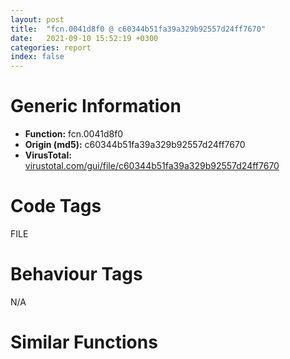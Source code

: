```yaml
---
layout: post
title:  "fcn.0041d8f0 @ c60344b51fa39a329b92557d24ff7670"
date:   2021-09-10 15:52:19 +0300
categories: report
index: false
---
```


# Generic Information
- **Function:** fcn.0041d8f0
- **Origin (md5):** c60344b51fa39a329b92557d24ff7670
- **VirusTotal:** [virustotal.com/gui/file/c60344b51fa39a329b92557d24ff7670][virustotal_ref]

# Code Tags
<span class="tag" id="FILE">FILE</span>


# Behaviour Tags
<span class="bhv-tag" id="na">N/A</span>

# Similar Functions
<script type="text/javascript" src="https://www.gstatic.com/charts/loader.js"></script>
<script type="text/javascript">

    google.charts.load('current', {'packages':['corechart']});
    google.charts.setOnLoadCallback(drawChart);

    function drawChart() {
    var data = new google.visualization.DataTable();
        data.addColumn('number', 'X');
        data.addColumn('number', 'Y');
        data.addColumn({type: 'string', role: 'tooltip', 'p': {'html': true}});
        data.addColumn({'type': 'string', 'role': 'style'});
        
        data.addRows([
    [0, 0, '<b><a href="/report/fcn.0041d8f0@c60344b51fa39a329b92557d24ff7670">fcn.0041d8f0</a><br>@c60344b51fa39a329b92557d24ff7670</b><br>push ebp<br>mov ebp, esp<br>push 0xffffffffffffffff<br>push 0x5ac4ff<br>mov eax, dword<br>push eax<br>sub esp, 0xf8<br>mov eax, dword[0x5ffcc0]<br>xor eax, ebp<br>push eax<br>lea eax, [ebp-0xc]<br>mov dword<br>mov dword[ebp-0xcc], ecx<br>mov dword[ebp-4], 1<br>mov byte[ebp-0x29], 0<br>lea ecx, [ebp-0x30]<br>call fcn.00421860<br>mov byte[ebp-4], 2<br>lea ecx, [ebp-0x24]<br>call fcn.0055b1e0<br>mov byte[ebp-4], 3<br>mov eax, dword[ebp+8]<br>push eax<br>push str._s_*.*<br>lea ecx, [ebp-0x30]<br>push ecx<br>call fcn.00415100<br>add esp, 0xc<br>push 0<br>lea ecx, [ebp-0x30]<br>call fcn.00453f10<br>push eax<br>lea ecx, [ebp-0x24]<br>call fcn.0055b278<br>mov dword[ebp-0x28], eax<br>cmp dword[ebp-0x28], 0<br>je 0x41dada<br>lea ecx, [ebp-0x24]<br>call fcn.0055b032<br>mov dword[ebp-0x28], eax<br>lea ecx, [ebp-0x24]<br>call fcn.0055b1a1<br>test eax, eax<br>jne 0x41d999<br>lea ecx, [ebp-0x24]<br>call fcn.0041ae00<br>test eax, eax<br>je 0x41d99b<br>jmp 0x41d96c<br>lea ecx, [ebp-0x38]<br>call fcn.00422910<br>lea edx, [ebp-0x40]<br>push edx<br>lea ecx, [ebp-0x24]<br>call fcn.0055b3ac<br>mov byte[ebp-4], 4<br>lea eax, [ebp-0x3c]<br>push eax<br>lea ecx, [ebp-0x24]<br>call fcn.0055b477<br>mov byte[ebp-4], 5<br>lea ecx, [ebp-0x78]<br>push ecx<br>lea ecx, [ebp+0xc]<br>call fcn.0042dcc0<br>mov edx, dword[eax]<br>mov eax, dword[eax+4]<br>mov dword[ebp-0x38], edx<br>mov dword[ebp-0x34], eax<br>jmp 0x41d9ea<br>push 0<br>lea ecx, [ebp-0x80]<br>push ecx<br>lea ecx, [ebp-0x38]<br>call fcn.00422930<br>lea edx, [ebp-0x88]<br>push edx<br>lea ecx, [ebp+0xc]<br>call fcn.004221f0<br>push eax<br>lea ecx, [ebp-0x38]<br>call fcn.0042fcd0<br>movzx eax, al<br>test eax, eax<br>je 0x41dabd<br>lea ecx, [ebp-0x38]<br>call fcn.00432960<br>add eax, 0x1c<br>mov ecx, eax<br>call fcn.004020c0<br>push eax<br>lea ecx, [ebp-0x40]<br>call fcn.0040fb00<br>test eax, eax<br>jne 0x41dab8<br>lea ecx, [ebp-0x44]<br>call fcn.00421860<br>mov byte[ebp-4], 6<br>lea ecx, [ebp-0x3c]<br>call fcn.00453f10<br>push eax<br>push 0x104<br>push 0x104<br>lea ecx, [ebp-0x44]<br>call fcn.004103d0<br>push eax<br>push 0x5d7ac8<br>push 0x5d7acc<br>push str.InternetShortcut<br>call dword[sym.imp.KERNEL32.dll_GetPrivateProfileStringW]<br>push 0xffffffffffffffff<br>lea ecx, [ebp-0x44]<br>call fcn.00410430<br>lea ecx, [ebp-0x38]<br>call fcn.00432960<br>mov ecx, eax<br>call fcn.004020c0<br>push eax<br>lea ecx, [ebp-0x44]<br>call fcn.0040fb00<br>test eax, eax<br>jne 0x41daac<br>mov ecx, dword[ebp-0xcc]<br>mov byte[ecx+4], 1<br>lea ecx, [ebp-0x3c]<br>call fcn.00453f10<br>push eax<br>call dword[sym.imp.KERNEL32.dll_DeleteFileW]<br>mov byte[ebp-4], 5<br>lea ecx, [ebp-0x44]<br>call fcn.00410950<br>jmp 0x41d9dc<br>mov byte[ebp-4], 4<br>lea ecx, [ebp-0x3c]<br>call fcn.00410950<br>mov byte[ebp-4], 3<br>lea ecx, [ebp-0x40]<br>call fcn.00410950<br>jmp 0x41d96c<br>push 0<br>lea ecx, [ebp-0x30]<br>call fcn.00453f10<br>push eax<br>lea ecx, [ebp-0x24]<br>call fcn.0055b278<br>mov dword[ebp-0x28], eax<br>cmp dword[ebp-0x28], 0<br>je 0x41de19<br>lea ecx, [ebp-0x24]<br>call fcn.0055b032<br>mov dword[ebp-0x28], eax<br>lea ecx, [ebp-0x24]<br>call fcn.0041ae00<br>test eax, eax<br>je 0x41db16<br>jmp 0x41de14<br>lea edx, [ebp-0x54]<br>push edx<br>lea ecx, [ebp-0x24]<br>call fcn.0055b3ac<br>mov byte[ebp-4], 7<br>lea eax, [ebp-0x50]<br>push eax<br>lea ecx, [ebp-0x24]<br>call fcn.0055b477<br>mov byte[ebp-4], 8<br>lea ecx, [ebp-0x4c]<br>call fcn.00422910<br>lea ecx, [ebp-0x90]<br>push ecx<br>lea ecx, [ebp+0xc]<br>call fcn.0042dcc0<br>mov edx, dword[eax]<br>mov eax, dword[eax+4]<br>mov dword[ebp-0x4c], edx<br>mov dword[ebp-0x48], eax<br>jmp 0x41db6b<br>push 0<br>lea ecx, [ebp-0x98]<br>push ecx<br>lea ecx, [ebp-0x4c]<br>call fcn.00422930<br>lea edx, [ebp-0xa0]<br>push edx<br>lea ecx, [ebp+0xc]<br>call fcn.004221f0<br>push eax<br>lea ecx, [ebp-0x4c]<br>call fcn.0042fcd0<br>movzx eax, al<br>test eax, eax<br>je 0x41ddfc<br>lea ecx, [ebp-0x4c]<br>call fcn.00432960<br>add eax, 0x1c<br>mov ecx, eax<br>call fcn.004020c0<br>push eax<br>lea ecx, [ebp-0x54]<br>call fcn.0040fb00<br>test eax, eax<br>jne 0x41ddf7<br>lea ecx, [ebp-0x58]<br>call fcn.00421860<br>mov byte[ebp-4], 9<br>lea ecx, [ebp-0x50]<br>call fcn.00453f10<br>push eax<br>push 0x104<br>push 0x104<br>lea ecx, [ebp-0x58]<br>call fcn.004103d0<br>push eax<br>push 0x5d7af8<br>push 0x5d7afc<br>push str.InternetShortcut<br>call dword[sym.imp.KERNEL32.dll_GetPrivateProfileStringW]<br>push 0xffffffffffffffff<br>lea ecx, [ebp-0x58]<br>call fcn.00410430<br>lea ecx, [ebp-0x4c]<br>call fcn.00432960<br>mov ecx, eax<br>call fcn.004020c0<br>push eax<br>lea ecx, [ebp-0x58]<br>call fcn.0040fb00<br>test eax, eax<br>je 0x41ddce<br>lea ecx, [ebp-0x50]<br>call fcn.00453f10<br>push eax<br>lea ecx, [ebp-0x4c]<br>call fcn.00432960<br>mov ecx, eax<br>call fcn.004020c0<br>push eax<br>push str.BASEURL<br>push str.DEFAULT<br>call dword[sym.imp.KERNEL32.dll_WritePrivateProfileStringW]<br>test eax, eax<br>je 0x41ddcc<br>lea ecx, [ebp-0x50]<br>call fcn.00453f10<br>push eax<br>lea ecx, [ebp-0x4c]<br>call fcn.00432960<br>mov ecx, eax<br>call fcn.004020c0<br>push eax<br>push 0x5d7b48<br>push str.InternetShortcut<br>call dword[sym.imp.KERNEL32.dll_WritePrivateProfileStringW]<br>lea ecx, [ebp-0x4c]<br>call fcn.00432960<br>add eax, 0x38<br>mov ecx, eax<br>call fcn.004020c0<br>push eax<br>lea ecx, [ebp-0x5c]<br>call fcn.0040f880<br>mov byte[ebp-4], 0xa<br>lea ecx, [ebp-0x5c]<br>call fcn.00410410<br>movzx ecx, al<br>test ecx, ecx<br>jne 0x41dcd3<br>push ecx<br>mov ecx, esp<br>mov dword[ebp-0xa4], esp<br>lea edx, [ebp-0x5c]<br>push edx<br>call fcn.0040f860<br>mov dword[ebp-0xd0], eax<br>call fcn.00528e50<br>add esp, 4<br>mov dword[ebp-0xd4], eax<br>cmp dword[ebp-0xd4], 0<br>jne 0x41dd7c<br>push 0x26<br>lea eax, [ebp-0xa8]<br>push eax<br>call fcn.00516660<br>add esp, 8<br>mov dword[ebp-0xd8], eax<br>mov ecx, dword[ebp-0xd8]<br>mov dword[ebp-0xdc], ecx<br>mov byte[ebp-4], 0xb<br>push str._Internet_Explorer_iexplore.exe<br>mov edx, dword[ebp-0xdc]<br>push edx<br>lea eax, [ebp-0xac]<br>push eax<br>call fcn.00410080<br>add esp, 0xc<br>mov dword[ebp-0xe0], eax<br>mov ecx, dword[ebp-0xe0]<br>mov dword[ebp-0xe4], ecx<br>mov byte[ebp-4], 0xc<br>mov edx, dword[ebp-0xe4]<br>push edx<br>lea ecx, [ebp-0x5c]<br>call fcn.0040f980<br>mov byte[ebp-4], 0xb<br>lea ecx, [ebp-0xac]<br>call fcn.00410950<br>mov byte[ebp-4], 0xa<br>lea ecx, [ebp-0xa8]<br>call fcn.00410950<br>lea ecx, [ebp-0x50]<br>call fcn.00453f10<br>push eax<br>lea ecx, [ebp-0x5c]<br>call fcn.00453f10<br>push eax<br>push str.IconFile<br>push str.InternetShortcut<br>call dword[sym.imp.KERNEL32.dll_WritePrivateProfileStringW]<br>jmp 0x41dd9e<br>lea ecx, [ebp-0x50]<br>call fcn.00453f10<br>push eax<br>lea ecx, [ebp-0x5c]<br>call fcn.00453f10<br>push eax<br>push str.IconFile<br>push str.InternetShortcut<br>call dword[sym.imp.KERNEL32.dll_WritePrivateProfileStringW]<br>lea ecx, [ebp-0x50]<br>call fcn.00453f10<br>push eax<br>push 0x5d7c28<br>push 0x5d7c2c<br>push str.InternetShortcut<br>call dword[sym.imp.KERNEL32.dll_WritePrivateProfileStringW]<br>mov byte[ebp-0x29], 1<br>mov byte[ebp-4], 9<br>lea ecx, [ebp-0x5c]<br>call fcn.00410950<br>jmp 0x41ddd2<br>mov byte[ebp-0x29], 1<br>mov eax, dword[ebp-0x48]<br>push eax<br>mov ecx, dword[ebp-0x4c]<br>push ecx<br>lea edx, [ebp-0xb4]<br>push edx<br>lea ecx, [ebp+0xc]<br>call fcn.00422300<br>mov byte[ebp-4], 8<br>lea ecx, [ebp-0x58]<br>call fcn.00410950<br>jmp 0x41ddfc<br>jmp 0x41db5a<br>mov byte[ebp-4], 7<br>lea ecx, [ebp-0x50]<br>call fcn.00410950<br>mov byte[ebp-4], 3<br>lea ecx, [ebp-0x54]<br>call fcn.00410950<br>jmp 0x41daf0<br>mov dword[ebp-0x60], 0<br>jmp 0x41de2b<br>mov eax, dword[ebp-0x60]<br>add eax, 1<br>mov dword[ebp-0x60], eax<br>lea ecx, [ebp+0xc]<br>call fcn.00422220<br>cmp dword[ebp-0x60], eax<br>jae 0x41e0ec<br>push 0x1a<br>lea ecx, [ebp-0x70]<br>push ecx<br>call fcn.00516660<br>add esp, 8<br>mov byte[ebp-4], 0xd<br>lea ecx, [ebp-0x6c]<br>call fcn.00421860<br>mov byte[ebp-4], 0xe<br>push str._tempurl.url<br>lea edx, [ebp-0x70]<br>push edx<br>lea eax, [ebp-0xb8]<br>push eax<br>call fcn.00410080<br>add esp, 0xc<br>mov dword[ebp-0xe8], eax<br>mov ecx, dword[ebp-0xe8]<br>mov dword[ebp-0xec], ecx<br>mov byte[ebp-4], 0xf<br>mov edx, dword[ebp-0xec]<br>push edx<br>lea ecx, [ebp-0x6c]<br>call fcn.0040f980<br>mov byte[ebp-4], 0xe<br>lea ecx, [ebp-0xb8]<br>call fcn.00410950<br>lea ecx, [ebp-0x68]<br>call fcn.00421860<br>mov byte[ebp-4], 0x10<br>mov eax, dword[ebp-0x60]<br>push eax<br>lea ecx, [ebp+0xc]<br>call fcn.00422240<br>add eax, 0x1c<br>mov ecx, eax<br>call fcn.004020c0<br>push eax<br>mov ecx, dword[ebp+8]<br>push ecx<br>push str._s_s.url<br>lea edx, [ebp-0x68]<br>push edx<br>call fcn.00415100<br>add esp, 0x10<br>lea ecx, [ebp-0x6c]<br>call fcn.00453f10<br>push eax<br>mov eax, dword[ebp-0x60]<br>push eax<br>lea ecx, [ebp+0xc]<br>call fcn.00422240<br>mov ecx, eax<br>call fcn.004020c0<br>push eax<br>push str.BASEURL<br>push str.DEFAULT<br>call dword[sym.imp.KERNEL32.dll_WritePrivateProfileStringW]<br>lea ecx, [ebp-0x6c]<br>call fcn.00453f10<br>push eax<br>mov ecx, dword[ebp-0x60]<br>push ecx<br>lea ecx, [ebp+0xc]<br>call fcn.00422240<br>mov ecx, eax<br>call fcn.004020c0<br>push eax<br>push 0x5d7cb4<br>push str.InternetShortcut<br>call dword[sym.imp.KERNEL32.dll_WritePrivateProfileStringW]<br>mov edx, dword[ebp-0x60]<br>push edx<br>lea ecx, [ebp+0xc]<br>call fcn.00422240<br>add eax, 0x38<br>mov ecx, eax<br>call fcn.004020c0<br>push eax<br>lea ecx, [ebp-0x64]<br>call fcn.0040f880<br>mov byte[ebp-4], 0x11<br>lea ecx, [ebp-0x64]<br>call fcn.00410410<br>movzx eax, al<br>test eax, eax<br>jne 0x41df9d<br>push ecx<br>mov ecx, esp<br>mov dword[ebp-0xbc], esp<br>lea edx, [ebp-0x64]<br>push edx<br>call fcn.0040f860<br>mov dword[ebp-0xf0], eax<br>call fcn.00528e50<br>add esp, 4<br>mov dword[ebp-0xf4], eax<br>cmp dword[ebp-0xf4], 0<br>jne 0x41e046<br>push 0x26<br>lea eax, [ebp-0xc0]<br>push eax<br>call fcn.00516660<br>add esp, 8<br>mov dword[ebp-0xf8], eax<br>mov ecx, dword[ebp-0xf8]<br>mov dword[ebp-0xfc], ecx<br>mov byte[ebp-4], 0x12<br>push str._Internet_Explorer_iexplore.exe<br>mov edx, dword[ebp-0xfc]<br>push edx<br>lea eax, [ebp-0xc4]<br>push eax<br>call fcn.00410080<br>add esp, 0xc<br>mov dword[ebp-0x100], eax<br>mov ecx, dword[ebp-0x100]<br>mov dword[ebp-0x104], ecx<br>mov byte[ebp-4], 0x13<br>mov edx, dword[ebp-0x104]<br>push edx<br>lea ecx, [ebp-0x64]<br>call fcn.0040f980<br>mov byte[ebp-4], 0x12<br>lea ecx, [ebp-0xc4]<br>call fcn.00410950<br>mov byte[ebp-4], 0x11<br>lea ecx, [ebp-0xc0]<br>call fcn.00410950<br>lea ecx, [ebp-0x6c]<br>call fcn.00453f10<br>push eax<br>lea ecx, [ebp-0x64]<br>call fcn.00453f10<br>push eax<br>push str.IconFile<br>push str.InternetShortcut<br>call dword[sym.imp.KERNEL32.dll_WritePrivateProfileStringW]<br>jmp 0x41e068<br>lea ecx, [ebp-0x6c]<br>call fcn.00453f10<br>push eax<br>lea ecx, [ebp-0x64]<br>call fcn.00453f10<br>push eax<br>push str.IconFile<br>push str.InternetShortcut<br>call dword[sym.imp.KERNEL32.dll_WritePrivateProfileStringW]<br>lea ecx, [ebp-0x6c]<br>call fcn.00453f10<br>push eax<br>push 0x5d7d90<br>push 0x5d7d94<br>push str.InternetShortcut<br>call dword[sym.imp.KERNEL32.dll_WritePrivateProfileStringW]<br>push 0<br>lea ecx, [ebp-0x68]<br>call fcn.00453f10<br>push eax<br>lea ecx, [ebp-0x6c]<br>call fcn.00453f10<br>push eax<br>call dword[sym.imp.KERNEL32.dll_CopyFileW]<br>test eax, eax<br>je 0x41e0a8<br>mov byte[ebp-0x29], 1<br>lea ecx, [ebp-0x6c]<br>call fcn.00453f10<br>push eax<br>call dword[sym.imp.KERNEL32.dll_DeleteFileW]<br>mov byte[ebp-4], 0x10<br>lea ecx, [ebp-0x64]<br>call fcn.00410950<br>mov byte[ebp-4], 0xe<br>lea ecx, [ebp-0x68]<br>call fcn.00410950<br>mov byte[ebp-4], 0xd<br>lea ecx, [ebp-0x6c]<br>call fcn.00410950<br>mov byte[ebp-4], 3<br>lea ecx, [ebp-0x70]<br>call fcn.00410950<br>jmp 0x41de22<br>mov al, byte[ebp-0x29]<br>mov byte[ebp-0xc5], al<br>mov byte[ebp-4], 2<br>lea ecx, [ebp-0x24]<br>call fcn.0055b209<br>mov byte[ebp-4], 1<br>lea ecx, [ebp-0x30]<br>call fcn.00410950<br>mov byte[ebp-4], 0<br>lea ecx, [ebp+8]<br>call fcn.00410950<br>mov dword[ebp-4], 0xffffffff<br>lea ecx, [ebp+0xc]<br>call fcn.004221d0<br>mov al, byte[ebp-0xc5]<br>mov ecx, dword[ebp-0xc]<br>mov dword<br>pop ecx<br>mov esp, ebp<br>pop ebp<br>ret 0x1c<br><eoc> ', 'point { fill-color: #e0440e; }'],

        ]);

    var options = {
        title: 'Similarity Plot',
        legend: 'none',
        colors: ['#dedbd9', '#e6693e', '#ec8f6e', '#f3b49f', '#f6c7b6'],
        tooltip: {isHtml: true, trigger: 'both'},
        explorer: {
        actions: ["dragToZoom", "rightClickToReset"],
        },
        chartArea: {
        width: '80%',
        height: '80%'
        },
        width: '100%',
        height: '100%'
    };

    var chart = new google.visualization.ScatterChart(document.getElementById('chart_div'));

    chart.draw(data, options);
    }
    
</script>


<div id="chart_div" style="width: 100%px; height: 100%;"></div>

# Disassembled Code
{% highlight nasm %}

push ebp
mov ebp, esp
push 0xffffffffffffffff
push 0x5ac4ff
mov eax, dword
push eax
sub esp, 0xf8
mov eax, dword[0x5ffcc0]
xor eax, ebp
push eax
lea eax, [ebp-0xc]
mov dword
mov dword[ebp-0xcc], ecx
mov dword[ebp-4], 1
mov byte[ebp-0x29], 0
lea ecx, [ebp-0x30]
call fcn.00421860
mov byte[ebp-4], 2
lea ecx, [ebp-0x24]
call fcn.0055b1e0
mov byte[ebp-4], 3
mov eax, dword[ebp+8]
push eax
push str._s_*.*
lea ecx, [ebp-0x30]
push ecx
call fcn.00415100
add esp, 0xc
push 0
lea ecx, [ebp-0x30]
call fcn.00453f10
push eax
lea ecx, [ebp-0x24]
call fcn.0055b278
mov dword[ebp-0x28], eax
cmp dword[ebp-0x28], 0
je 0x41dada
lea ecx, [ebp-0x24]
call fcn.0055b032
mov dword[ebp-0x28], eax
lea ecx, [ebp-0x24]
call fcn.0055b1a1
test eax, eax
jne 0x41d999
lea ecx, [ebp-0x24]
call fcn.0041ae00
test eax, eax
je 0x41d99b
jmp 0x41d96c
lea ecx, [ebp-0x38]
call fcn.00422910
lea edx, [ebp-0x40]
push edx
lea ecx, [ebp-0x24]
call fcn.0055b3ac
mov byte[ebp-4], 4
lea eax, [ebp-0x3c]
push eax
lea ecx, [ebp-0x24]
call fcn.0055b477
mov byte[ebp-4], 5
lea ecx, [ebp-0x78]
push ecx
lea ecx, [ebp+0xc]
call fcn.0042dcc0
mov edx, dword[eax]
mov eax, dword[eax+4]
mov dword[ebp-0x38], edx
mov dword[ebp-0x34], eax
jmp 0x41d9ea
push 0
lea ecx, [ebp-0x80]
push ecx
lea ecx, [ebp-0x38]
call fcn.00422930
lea edx, [ebp-0x88]
push edx
lea ecx, [ebp+0xc]
call fcn.004221f0
push eax
lea ecx, [ebp-0x38]
call fcn.0042fcd0
movzx eax, al
test eax, eax
je 0x41dabd
lea ecx, [ebp-0x38]
call fcn.00432960
add eax, 0x1c
mov ecx, eax
call fcn.004020c0
push eax
lea ecx, [ebp-0x40]
call fcn.0040fb00
test eax, eax
jne 0x41dab8
lea ecx, [ebp-0x44]
call fcn.00421860
mov byte[ebp-4], 6
lea ecx, [ebp-0x3c]
call fcn.00453f10
push eax
push 0x104
push 0x104
lea ecx, [ebp-0x44]
call fcn.004103d0
push eax
push 0x5d7ac8
push 0x5d7acc
push str.InternetShortcut
call dword[sym.imp.KERNEL32.dll_GetPrivateProfileStringW]
push 0xffffffffffffffff
lea ecx, [ebp-0x44]
call fcn.00410430
lea ecx, [ebp-0x38]
call fcn.00432960
mov ecx, eax
call fcn.004020c0
push eax
lea ecx, [ebp-0x44]
call fcn.0040fb00
test eax, eax
jne 0x41daac
mov ecx, dword[ebp-0xcc]
mov byte[ecx+4], 1
lea ecx, [ebp-0x3c]
call fcn.00453f10
push eax
call dword[sym.imp.KERNEL32.dll_DeleteFileW]
mov byte[ebp-4], 5
lea ecx, [ebp-0x44]
call fcn.00410950
jmp 0x41d9dc
mov byte[ebp-4], 4
lea ecx, [ebp-0x3c]
call fcn.00410950
mov byte[ebp-4], 3
lea ecx, [ebp-0x40]
call fcn.00410950
jmp 0x41d96c
push 0
lea ecx, [ebp-0x30]
call fcn.00453f10
push eax
lea ecx, [ebp-0x24]
call fcn.0055b278
mov dword[ebp-0x28], eax
cmp dword[ebp-0x28], 0
je 0x41de19
lea ecx, [ebp-0x24]
call fcn.0055b032
mov dword[ebp-0x28], eax
lea ecx, [ebp-0x24]
call fcn.0041ae00
test eax, eax
je 0x41db16
jmp 0x41de14
lea edx, [ebp-0x54]
push edx
lea ecx, [ebp-0x24]
call fcn.0055b3ac
mov byte[ebp-4], 7
lea eax, [ebp-0x50]
push eax
lea ecx, [ebp-0x24]
call fcn.0055b477
mov byte[ebp-4], 8
lea ecx, [ebp-0x4c]
call fcn.00422910
lea ecx, [ebp-0x90]
push ecx
lea ecx, [ebp+0xc]
call fcn.0042dcc0
mov edx, dword[eax]
mov eax, dword[eax+4]
mov dword[ebp-0x4c], edx
mov dword[ebp-0x48], eax
jmp 0x41db6b
push 0
lea ecx, [ebp-0x98]
push ecx
lea ecx, [ebp-0x4c]
call fcn.00422930
lea edx, [ebp-0xa0]
push edx
lea ecx, [ebp+0xc]
call fcn.004221f0
push eax
lea ecx, [ebp-0x4c]
call fcn.0042fcd0
movzx eax, al
test eax, eax
je 0x41ddfc
lea ecx, [ebp-0x4c]
call fcn.00432960
add eax, 0x1c
mov ecx, eax
call fcn.004020c0
push eax
lea ecx, [ebp-0x54]
call fcn.0040fb00
test eax, eax
jne 0x41ddf7
lea ecx, [ebp-0x58]
call fcn.00421860
mov byte[ebp-4], 9
lea ecx, [ebp-0x50]
call fcn.00453f10
push eax
push 0x104
push 0x104
lea ecx, [ebp-0x58]
call fcn.004103d0
push eax
push 0x5d7af8
push 0x5d7afc
push str.InternetShortcut
call dword[sym.imp.KERNEL32.dll_GetPrivateProfileStringW]
push 0xffffffffffffffff
lea ecx, [ebp-0x58]
call fcn.00410430
lea ecx, [ebp-0x4c]
call fcn.00432960
mov ecx, eax
call fcn.004020c0
push eax
lea ecx, [ebp-0x58]
call fcn.0040fb00
test eax, eax
je 0x41ddce
lea ecx, [ebp-0x50]
call fcn.00453f10
push eax
lea ecx, [ebp-0x4c]
call fcn.00432960
mov ecx, eax
call fcn.004020c0
push eax
push str.BASEURL
push str.DEFAULT
call dword[sym.imp.KERNEL32.dll_WritePrivateProfileStringW]
test eax, eax
je 0x41ddcc
lea ecx, [ebp-0x50]
call fcn.00453f10
push eax
lea ecx, [ebp-0x4c]
call fcn.00432960
mov ecx, eax
call fcn.004020c0
push eax
push 0x5d7b48
push str.InternetShortcut
call dword[sym.imp.KERNEL32.dll_WritePrivateProfileStringW]
lea ecx, [ebp-0x4c]
call fcn.00432960
add eax, 0x38
mov ecx, eax
call fcn.004020c0
push eax
lea ecx, [ebp-0x5c]
call fcn.0040f880
mov byte[ebp-4], 0xa
lea ecx, [ebp-0x5c]
call fcn.00410410
movzx ecx, al
test ecx, ecx
jne 0x41dcd3
push ecx
mov ecx, esp
mov dword[ebp-0xa4], esp
lea edx, [ebp-0x5c]
push edx
call fcn.0040f860
mov dword[ebp-0xd0], eax
call fcn.00528e50
add esp, 4
mov dword[ebp-0xd4], eax
cmp dword[ebp-0xd4], 0
jne 0x41dd7c
push 0x26
lea eax, [ebp-0xa8]
push eax
call fcn.00516660
add esp, 8
mov dword[ebp-0xd8], eax
mov ecx, dword[ebp-0xd8]
mov dword[ebp-0xdc], ecx
mov byte[ebp-4], 0xb
push str._Internet_Explorer_iexplore.exe
mov edx, dword[ebp-0xdc]
push edx
lea eax, [ebp-0xac]
push eax
call fcn.00410080
add esp, 0xc
mov dword[ebp-0xe0], eax
mov ecx, dword[ebp-0xe0]
mov dword[ebp-0xe4], ecx
mov byte[ebp-4], 0xc
mov edx, dword[ebp-0xe4]
push edx
lea ecx, [ebp-0x5c]
call fcn.0040f980
mov byte[ebp-4], 0xb
lea ecx, [ebp-0xac]
call fcn.00410950
mov byte[ebp-4], 0xa
lea ecx, [ebp-0xa8]
call fcn.00410950
lea ecx, [ebp-0x50]
call fcn.00453f10
push eax
lea ecx, [ebp-0x5c]
call fcn.00453f10
push eax
push str.IconFile
push str.InternetShortcut
call dword[sym.imp.KERNEL32.dll_WritePrivateProfileStringW]
jmp 0x41dd9e
lea ecx, [ebp-0x50]
call fcn.00453f10
push eax
lea ecx, [ebp-0x5c]
call fcn.00453f10
push eax
push str.IconFile
push str.InternetShortcut
call dword[sym.imp.KERNEL32.dll_WritePrivateProfileStringW]
lea ecx, [ebp-0x50]
call fcn.00453f10
push eax
push 0x5d7c28
push 0x5d7c2c
push str.InternetShortcut
call dword[sym.imp.KERNEL32.dll_WritePrivateProfileStringW]
mov byte[ebp-0x29], 1
mov byte[ebp-4], 9
lea ecx, [ebp-0x5c]
call fcn.00410950
jmp 0x41ddd2
mov byte[ebp-0x29], 1
mov eax, dword[ebp-0x48]
push eax
mov ecx, dword[ebp-0x4c]
push ecx
lea edx, [ebp-0xb4]
push edx
lea ecx, [ebp+0xc]
call fcn.00422300
mov byte[ebp-4], 8
lea ecx, [ebp-0x58]
call fcn.00410950
jmp 0x41ddfc
jmp 0x41db5a
mov byte[ebp-4], 7
lea ecx, [ebp-0x50]
call fcn.00410950
mov byte[ebp-4], 3
lea ecx, [ebp-0x54]
call fcn.00410950
jmp 0x41daf0
mov dword[ebp-0x60], 0
jmp 0x41de2b
mov eax, dword[ebp-0x60]
add eax, 1
mov dword[ebp-0x60], eax
lea ecx, [ebp+0xc]
call fcn.00422220
cmp dword[ebp-0x60], eax
jae 0x41e0ec
push 0x1a
lea ecx, [ebp-0x70]
push ecx
call fcn.00516660
add esp, 8
mov byte[ebp-4], 0xd
lea ecx, [ebp-0x6c]
call fcn.00421860
mov byte[ebp-4], 0xe
push str._tempurl.url
lea edx, [ebp-0x70]
push edx
lea eax, [ebp-0xb8]
push eax
call fcn.00410080
add esp, 0xc
mov dword[ebp-0xe8], eax
mov ecx, dword[ebp-0xe8]
mov dword[ebp-0xec], ecx
mov byte[ebp-4], 0xf
mov edx, dword[ebp-0xec]
push edx
lea ecx, [ebp-0x6c]
call fcn.0040f980
mov byte[ebp-4], 0xe
lea ecx, [ebp-0xb8]
call fcn.00410950
lea ecx, [ebp-0x68]
call fcn.00421860
mov byte[ebp-4], 0x10
mov eax, dword[ebp-0x60]
push eax
lea ecx, [ebp+0xc]
call fcn.00422240
add eax, 0x1c
mov ecx, eax
call fcn.004020c0
push eax
mov ecx, dword[ebp+8]
push ecx
push str._s_s.url
lea edx, [ebp-0x68]
push edx
call fcn.00415100
add esp, 0x10
lea ecx, [ebp-0x6c]
call fcn.00453f10
push eax
mov eax, dword[ebp-0x60]
push eax
lea ecx, [ebp+0xc]
call fcn.00422240
mov ecx, eax
call fcn.004020c0
push eax
push str.BASEURL
push str.DEFAULT
call dword[sym.imp.KERNEL32.dll_WritePrivateProfileStringW]
lea ecx, [ebp-0x6c]
call fcn.00453f10
push eax
mov ecx, dword[ebp-0x60]
push ecx
lea ecx, [ebp+0xc]
call fcn.00422240
mov ecx, eax
call fcn.004020c0
push eax
push 0x5d7cb4
push str.InternetShortcut
call dword[sym.imp.KERNEL32.dll_WritePrivateProfileStringW]
mov edx, dword[ebp-0x60]
push edx
lea ecx, [ebp+0xc]
call fcn.00422240
add eax, 0x38
mov ecx, eax
call fcn.004020c0
push eax
lea ecx, [ebp-0x64]
call fcn.0040f880
mov byte[ebp-4], 0x11
lea ecx, [ebp-0x64]
call fcn.00410410
movzx eax, al
test eax, eax
jne 0x41df9d
push ecx
mov ecx, esp
mov dword[ebp-0xbc], esp
lea edx, [ebp-0x64]
push edx
call fcn.0040f860
mov dword[ebp-0xf0], eax
call fcn.00528e50
add esp, 4
mov dword[ebp-0xf4], eax
cmp dword[ebp-0xf4], 0
jne 0x41e046
push 0x26
lea eax, [ebp-0xc0]
push eax
call fcn.00516660
add esp, 8
mov dword[ebp-0xf8], eax
mov ecx, dword[ebp-0xf8]
mov dword[ebp-0xfc], ecx
mov byte[ebp-4], 0x12
push str._Internet_Explorer_iexplore.exe
mov edx, dword[ebp-0xfc]
push edx
lea eax, [ebp-0xc4]
push eax
call fcn.00410080
add esp, 0xc
mov dword[ebp-0x100], eax
mov ecx, dword[ebp-0x100]
mov dword[ebp-0x104], ecx
mov byte[ebp-4], 0x13
mov edx, dword[ebp-0x104]
push edx
lea ecx, [ebp-0x64]
call fcn.0040f980
mov byte[ebp-4], 0x12
lea ecx, [ebp-0xc4]
call fcn.00410950
mov byte[ebp-4], 0x11
lea ecx, [ebp-0xc0]
call fcn.00410950
lea ecx, [ebp-0x6c]
call fcn.00453f10
push eax
lea ecx, [ebp-0x64]
call fcn.00453f10
push eax
push str.IconFile
push str.InternetShortcut
call dword[sym.imp.KERNEL32.dll_WritePrivateProfileStringW]
jmp 0x41e068
lea ecx, [ebp-0x6c]
call fcn.00453f10
push eax
lea ecx, [ebp-0x64]
call fcn.00453f10
push eax
push str.IconFile
push str.InternetShortcut
call dword[sym.imp.KERNEL32.dll_WritePrivateProfileStringW]
lea ecx, [ebp-0x6c]
call fcn.00453f10
push eax
push 0x5d7d90
push 0x5d7d94
push str.InternetShortcut
call dword[sym.imp.KERNEL32.dll_WritePrivateProfileStringW]
push 0
lea ecx, [ebp-0x68]
call fcn.00453f10
push eax
lea ecx, [ebp-0x6c]
call fcn.00453f10
push eax
call dword[sym.imp.KERNEL32.dll_CopyFileW]
test eax, eax
je 0x41e0a8
mov byte[ebp-0x29], 1
lea ecx, [ebp-0x6c]
call fcn.00453f10
push eax
call dword[sym.imp.KERNEL32.dll_DeleteFileW]
mov byte[ebp-4], 0x10
lea ecx, [ebp-0x64]
call fcn.00410950
mov byte[ebp-4], 0xe
lea ecx, [ebp-0x68]
call fcn.00410950
mov byte[ebp-4], 0xd
lea ecx, [ebp-0x6c]
call fcn.00410950
mov byte[ebp-4], 3
lea ecx, [ebp-0x70]
call fcn.00410950
jmp 0x41de22
mov al, byte[ebp-0x29]
mov byte[ebp-0xc5], al
mov byte[ebp-4], 2
lea ecx, [ebp-0x24]
call fcn.0055b209
mov byte[ebp-4], 1
lea ecx, [ebp-0x30]
call fcn.00410950
mov byte[ebp-4], 0
lea ecx, [ebp+8]
call fcn.00410950
mov dword[ebp-4], 0xffffffff
lea ecx, [ebp+0xc]
call fcn.004221d0
mov al, byte[ebp-0xc5]
mov ecx, dword[ebp-0xc]
mov dword
pop ecx
mov esp, ebp
pop ebp
ret 0x1c

{% endhighlight %}

[virustotal_ref]: https://www.virustotal.com/gui/file/c60344b51fa39a329b92557d24ff7670